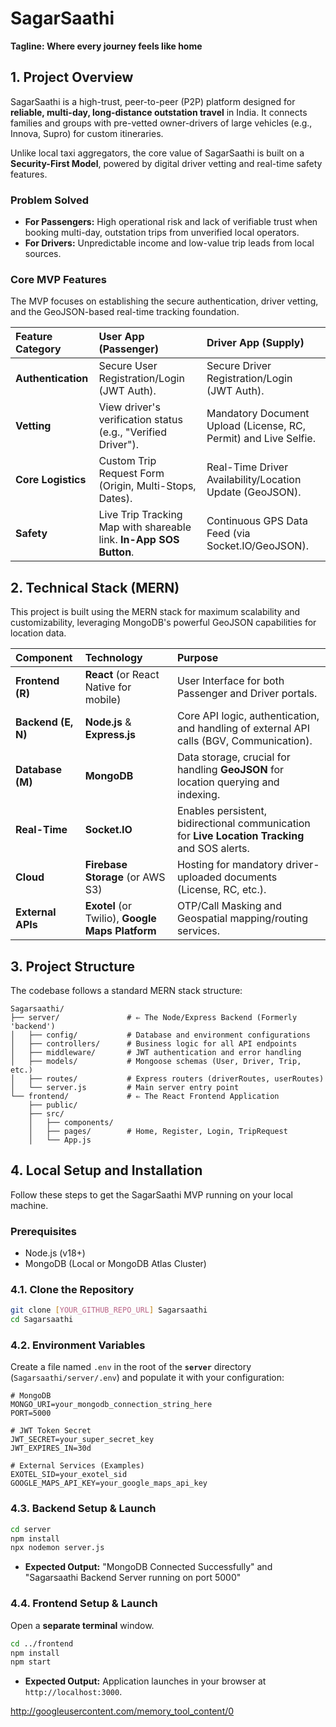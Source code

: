 # SagarSaathi

**Tagline: Where every journey feels like home**

## 1\. Project Overview

SagarSaathi is a high-trust, peer-to-peer (P2P) platform designed for **reliable, multi-day, long-distance outstation travel** in India. It connects families and groups with pre-vetted owner-drivers of large vehicles (e.g., Innova, Supro) for custom itineraries.

Unlike local taxi aggregators, the core value of SagarSaathi is built on a **Security-First Model**, powered by digital driver vetting and real-time safety features.

### Problem Solved

  * **For Passengers:** High operational risk and lack of verifiable trust when booking multi-day, outstation trips from unverified local operators.
  * **For Drivers:** Unpredictable income and low-value trip leads from local sources.

### Core MVP Features

The MVP focuses on establishing the secure authentication, driver vetting, and the GeoJSON-based real-time tracking foundation.

| Feature Category | User App (Passenger) | Driver App (Supply) |
| :--- | :--- | :--- |
| **Authentication** | Secure User Registration/Login (JWT Auth). | Secure Driver Registration/Login (JWT Auth). |
| **Vetting** | View driver's verification status (e.g., "Verified Driver"). | Mandatory Document Upload (License, RC, Permit) and Live Selfie. |
| **Core Logistics** | Custom Trip Request Form (Origin, Multi-Stops, Dates). | Real-Time Driver Availability/Location Update (GeoJSON). |
| **Safety** | Live Trip Tracking Map with shareable link. **In-App SOS Button**. | Continuous GPS Data Feed (via Socket.IO/GeoJSON). |

## 2\. Technical Stack (MERN)

This project is built using the MERN stack for maximum scalability and customizability, leveraging MongoDB's powerful GeoJSON capabilities for location data.

| Component | Technology | Purpose |
| :--- | :--- | :--- |
| **Frontend (R)** | **React** (or React Native for mobile) | User Interface for both Passenger and Driver portals. |
| **Backend (E, N)** | **Node.js** & **Express.js** | Core API logic, authentication, and handling of external API calls (BGV, Communication). |
| **Database (M)** | **MongoDB** | Data storage, crucial for handling **GeoJSON** for location querying and indexing. |
| **Real-Time** | **Socket.IO** | Enables persistent, bidirectional communication for **Live Location Tracking** and SOS alerts. |
| **Cloud** | **Firebase Storage** (or AWS S3) | Hosting for mandatory driver-uploaded documents (License, RC, etc.). |
| **External APIs** | **Exotel** (or Twilio), **Google Maps Platform** | OTP/Call Masking and Geospatial mapping/routing services. |

## 3\. Project Structure

The codebase follows a standard MERN stack structure:

```
Sagarsaathi/
├── server/               # ⇐ The Node/Express Backend (Formerly 'backend')
│   ├── config/           # Database and environment configurations
│   ├── controllers/      # Business logic for all API endpoints
│   ├── middleware/       # JWT authentication and error handling
│   ├── models/           # Mongoose schemas (User, Driver, Trip, etc.)
│   ├── routes/           # Express routers (driverRoutes, userRoutes)
│   └── server.js         # Main server entry point
└── frontend/             # ⇐ The React Frontend Application
    ├── public/
    ├── src/
    │   ├── components/
    │   ├── pages/        # Home, Register, Login, TripRequest
    │   └── App.js
```

## 4\. Local Setup and Installation

Follow these steps to get the SagarSaathi MVP running on your local machine.

### Prerequisites

  * Node.js (v18+)
  * MongoDB (Local or MongoDB Atlas Cluster)

### 4.1. Clone the Repository

```bash
git clone [YOUR_GITHUB_REPO_URL] Sagarsaathi
cd Sagarsaathi
```

### 4.2. Environment Variables

Create a file named `.env` in the root of the **`server`** directory (`Sagarsaathi/server/.env`) and populate it with your configuration:

```
# MongoDB
MONGO_URI=your_mongodb_connection_string_here
PORT=5000

# JWT Token Secret
JWT_SECRET=your_super_secret_key
JWT_EXPIRES_IN=30d

# External Services (Examples)
EXOTEL_SID=your_exotel_sid
GOOGLE_MAPS_API_KEY=your_google_maps_api_key
```

### 4.3. Backend Setup & Launch

```bash
cd server
npm install
npx nodemon server.js
```

  * **Expected Output:** "MongoDB Connected Successfully" and "Sagarsaathi Backend Server running on port 5000"

### 4.4. Frontend Setup & Launch

Open a **separate terminal** window.

```bash
cd ../frontend
npm install
npm start
```

  * **Expected Output:** Application launches in your browser at `http://localhost:3000`.

http://googleusercontent.com/memory_tool_content/0
